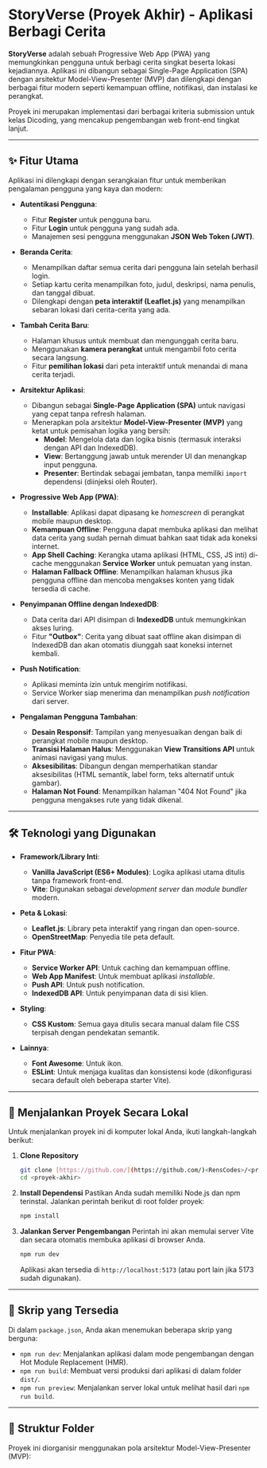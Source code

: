 # StoryVerse (Proyek Akhir) - Aplikasi Berbagi Cerita

**StoryVerse** adalah sebuah Progressive Web App (PWA) yang memungkinkan pengguna untuk berbagi cerita singkat beserta lokasi kejadiannya. Aplikasi ini dibangun sebagai Single-Page Application (SPA) dengan arsitektur Model-View-Presenter (MVP) dan dilengkapi dengan berbagai fitur modern seperti kemampuan offline, notifikasi, dan instalasi ke perangkat.

Proyek ini merupakan implementasi dari berbagai kriteria submission untuk kelas Dicoding, yang mencakup pengembangan web front-end tingkat lanjut.

---

## ✨ Fitur Utama

Aplikasi ini dilengkapi dengan serangkaian fitur untuk memberikan pengalaman pengguna yang kaya dan modern:

* **Autentikasi Pengguna**:
    * Fitur **Register** untuk pengguna baru.
    * Fitur **Login** untuk pengguna yang sudah ada.
    * Manajemen sesi pengguna menggunakan **JSON Web Token (JWT)**.

* **Beranda Cerita**:
    * Menampilkan daftar semua cerita dari pengguna lain setelah berhasil login.
    * Setiap kartu cerita menampilkan foto, judul, deskripsi, nama penulis, dan tanggal dibuat.
    * Dilengkapi dengan **peta interaktif (Leaflet.js)** yang menampilkan sebaran lokasi dari cerita-cerita yang ada.

* **Tambah Cerita Baru**:
    * Halaman khusus untuk membuat dan mengunggah cerita baru.
    * Menggunakan **kamera perangkat** untuk mengambil foto cerita secara langsung.
    * Fitur **pemilihan lokasi** dari peta interaktif untuk menandai di mana cerita terjadi.

* **Arsitektur Aplikasi**:
    * Dibangun sebagai **Single-Page Application (SPA)** untuk navigasi yang cepat tanpa refresh halaman.
    * Menerapkan pola arsitektur **Model-View-Presenter (MVP)** yang ketat untuk pemisahan logika yang bersih:
        * **Model**: Mengelola data dan logika bisnis (termasuk interaksi dengan API dan IndexedDB).
        * **View**: Bertanggung jawab untuk merender UI dan menangkap input pengguna.
        * **Presenter**: Bertindak sebagai jembatan, tanpa memiliki `import` dependensi (diinjeksi oleh Router).

* **Progressive Web App (PWA)**:
    * **Installable**: Aplikasi dapat dipasang ke *homescreen* di perangkat mobile maupun desktop.
    * **Kemampuan Offline**: Pengguna dapat membuka aplikasi dan melihat data cerita yang sudah pernah dimuat bahkan saat tidak ada koneksi internet.
    * **App Shell Caching**: Kerangka utama aplikasi (HTML, CSS, JS inti) di-cache menggunakan **Service Worker** untuk pemuatan yang instan.
    * **Halaman Fallback Offline**: Menampilkan halaman khusus jika pengguna offline dan mencoba mengakses konten yang tidak tersedia di cache.

* **Penyimpanan Offline dengan IndexedDB**:
    * Data cerita dari API disimpan di **IndexedDB** untuk memungkinkan akses luring.
    * Fitur **"Outbox"**: Cerita yang dibuat saat offline akan disimpan di IndexedDB dan akan otomatis diunggah saat koneksi internet kembali.

* **Push Notification**:
    * Aplikasi meminta izin untuk mengirim notifikasi.
    * Service Worker siap menerima dan menampilkan *push notification* dari server.

* **Pengalaman Pengguna Tambahan**:
    * **Desain Responsif**: Tampilan yang menyesuaikan dengan baik di perangkat mobile maupun desktop.
    * **Transisi Halaman Halus**: Menggunakan **View Transitions API** untuk animasi navigasi yang mulus.
    * **Aksesibilitas**: Dibangun dengan memperhatikan standar aksesibilitas (HTML semantik, label form, teks alternatif untuk gambar).
    * **Halaman Not Found**: Menampilkan halaman "404 Not Found" jika pengguna mengakses rute yang tidak dikenal.

---

## 🛠️ Teknologi yang Digunakan

* **Framework/Library Inti**:
    * **Vanilla JavaScript (ES6+ Modules)**: Logika aplikasi utama ditulis tanpa framework front-end.
    * **Vite**: Digunakan sebagai *development server* dan *module bundler* modern.

* **Peta & Lokasi**:
    * **Leaflet.js**: Library peta interaktif yang ringan dan open-source.
    * **OpenStreetMap**: Penyedia tile peta default.

* **Fitur PWA**:
    * **Service Worker API**: Untuk caching dan kemampuan offline.
    * **Web App Manifest**: Untuk membuat aplikasi *installable*.
    * **Push API**: Untuk push notification.
    * **IndexedDB API**: Untuk penyimpanan data di sisi klien.

* **Styling**:
    * **CSS Kustom**: Semua gaya ditulis secara manual dalam file CSS terpisah dengan pendekatan semantik.

* **Lainnya**:
    * **Font Awesome**: Untuk ikon.
    * **ESLint**: Untuk menjaga kualitas dan konsistensi kode (dikonfigurasi secara default oleh beberapa starter Vite).

---

## 🚀 Menjalankan Proyek Secara Lokal

Untuk menjalankan proyek ini di komputer lokal Anda, ikuti langkah-langkah berikut:

1.  **Clone Repository**
    ```bash
    git clone [https://github.com/](https://github.com/)<RensCodes>/<proyek-akhir>.git
    cd <proyek-akhir>
    ```

2.  **Install Dependensi**
    Pastikan Anda sudah memiliki Node.js dan npm terinstal. Jalankan perintah berikut di root folder proyek:
    ```bash
    npm install
    ```

3.  **Jalankan Server Pengembangan**
    Perintah ini akan memulai server Vite dan secara otomatis membuka aplikasi di browser Anda.
    ```bash
    npm run dev
    ```
    Aplikasi akan tersedia di `http://localhost:5173` (atau port lain jika 5173 sudah digunakan).

---

## 📜 Skrip yang Tersedia

Di dalam `package.json`, Anda akan menemukan beberapa skrip yang berguna:

* `npm run dev`: Menjalankan aplikasi dalam mode pengembangan dengan Hot Module Replacement (HMR).
* `npm run build`: Membuat versi produksi dari aplikasi di dalam folder `dist/`.
* `npm run preview`: Menjalankan server lokal untuk melihat hasil dari `npm run build`.

---

## 📁 Struktur Folder

Proyek ini diorganisir menggunakan pola arsitektur Model-View-Presenter (MVP):

